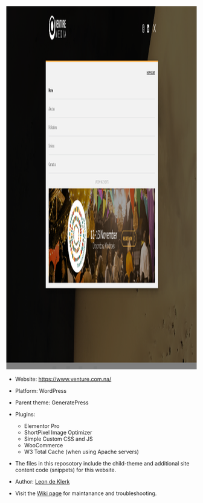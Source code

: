 <img width="1900" height="960" alt="Image" src="https://github.com/venture-media/Venture-Media/blob/fc2c94521e5afb1bbee43f7e4d774f2206c134cf/docs/Screenshot-From-2025-09-27-15-37-34.png" />


- Website: https://www.venture.com.na/
- Platform: WordPress
- Parent theme: GeneratePress
- Plugins:
    - Elementor Pro
    - ShortPixel Image Optimizer
    - Simple Custom CSS and JS
    - WooCommerce
    - W3 Total Cache (when using Apache servers)

- The files in this reposotory include the child-theme and additional site content code (snippets) for this website.
- Author: [Leon de Klerk](https://github.com/Leon2332)
- Visit the [Wiki page](https://github.com/venture-media/Venture-Media/wiki) for maintanance and troubleshooting.
